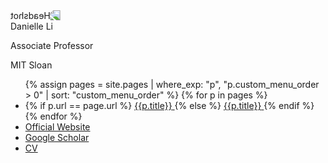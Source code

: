 <div>
  <img class="w-full rounded"
    src="{{'/assets/img/danielle-li.jpg' | prepend: site.url}}" alt="Headshot"
    style="transform: scaleX(-1);-webkit-transform: scaleX(-1);"
  >
  <div class="pt-4">
    <div class="font-bold text-xl mb-2">Danielle Li</div>
    <div class="text-gray-700 text-base">
      <p>Associate Professor</p>
      <p>MIT Sloan</p>
    </div>
    <nav class="pt-6 text-base">
      <ul>
        {% assign pages = site.pages | where_exp: "p", "p.custom_menu_order > 0" | sort: "custom_menu_order" %}
        {% for p in pages %}
        <li>
          {% if p.url == page.url %}
          <a href="{{p.url | prepend: site.url}}"
            class="py-1 transition duration-200 ease-in-out relative block font-medium text-blue-600"
          >
            <span class="relative">{{p.title}}</span>
          </a>
          {% else %}
          <a href="{{p.url | prepend: site.url}}"
            class="py-1 transition duration-200 ease-in-out relative block font-medium hover:translate-x-2px hover:text-gray-900 text-gray-600"
          >
            <span class="relative">{{p.title}}</span>
          </a>
          {% endif %}
        </li>
        {% endfor %}
        <li>
          <a href="https://mitsloan.mit.edu/faculty/directory/danielle-li"
            class="py-1 transition duration-200 ease-in-out relative block font-medium hover:translate-x-2px hover:text-gray-900 text-gray-600"
          >
            <span class="relative">Official Website</span>
          </a>
        </li>
        <li>
          <a href="https://scholar.google.com/citations?user=loXqXPQAAAAJ&hl=en"
            class="py-1 transition duration-200 ease-in-out relative block font-medium hover:translate-x-2px hover:text-gray-900 text-gray-600"
          >
            <span class="relative">Google Scholar</span>
          </a>
        </li>
        <li>
          <a href="https://docs.google.com/viewer?a=v&pid=sites&srcid=ZGVmYXVsdGRvbWFpbnxkYW5pZWxsZWxpfGd4OjNlZDljZTQ4NTJmODMzNGQ"
            class="py-1 transition duration-200 ease-in-out relative block font-medium hover:translate-x-2px hover:text-gray-900 text-gray-600"
          >
            <span class="relative">CV</span>
          </a>
        </li>
      </ul>
    </nav>
  </div>
</div>

